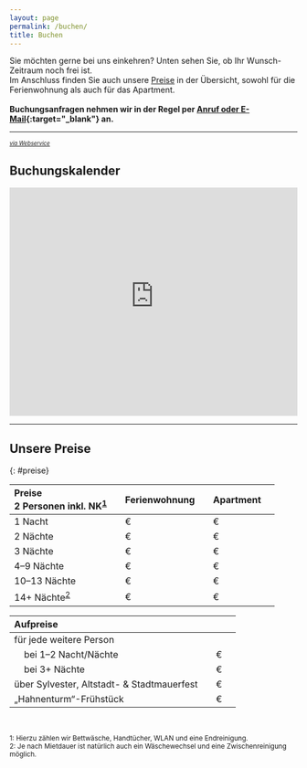 ```yaml
---
layout: page
permalink: /buchen/
title: Buchen
---
```


Sie möchten gerne bei uns einkehren? Unten sehen Sie, ob Ihr Wunsch-Zeitraum noch frei ist.\
Im Anschluss finden Sie auch unsere [Preise](#preise) in der Übersicht, sowohl für die Ferienwohnung als auch für das Apartment.
<br/>
<br/>
**Buchungsanfragen nehmen wir in der Regel per [Anruf oder E-Mail](kontakt.md){:target="_blank"} an.**

***

<sup style="margin-top:2em" class="align-right"><sub><a href="https://www.belegungskalender-kostenlos.de/" target="_blank" rel="nofollow">*via Webservice*</a></sub></sup>
## Buchungskalender
<iframe width="100%" height="400" frameborder="0" loading="eager" referrerpolicy="no-referrer-when-downgrade" src="https://api.belegungskalender-kostenlos.de/kalender.php?   kid=42801" title="Belegungskalender"><p>Ihr Browser kann das Kalender-Frame leider nicht anzeigen. Um den Kalender zu sehen klicken Sie bitte hier: <a href="https://api.belegungskalender-kostenlos.de/kalender.php?kid=42801">https://api.belegungskalender-kostenlos.de/kalender.php?kid=42801</a></p></iframe>

***

## Unsere Preise
{: #preise}

<style>
  table {
    width: fit-content;
  }
  td, th {
    padding-right: 1.5em;
  }
</style>

| Preise <br/>2 Personen inkl. NK<sup>[1](#note1)</sup> | Ferien&shy;wohnung | Apart&shy;ment
|:-|:-|:-
| 1 Nacht | € | €
| 2 Nächte | € | €
| 3 Nächte | € | €
| 4–9 Nächte | € | €
| 10–13 Nächte | € | €
| 14+ Nächte<sup>[2](#note2)</sup> | € | €


| Aufpreise | &nbsp;
|:-|:-
| für jede weitere Person 
| &nbsp;&nbsp;&nbsp; bei 1–2 Nacht/Nächte | € 
| &nbsp;&nbsp;&nbsp; bei 3+ Nächte | € 
| über Sylvester, Altstadt- & Stadtmauerfest | € 
| „Hahnenturm“-Frühstück | €

<br/>

<p>
  <small id="note1">1: Hierzu zählen wir Bettwäsche, Handtücher, WLAN und eine Endreinigung.</small><br/>
  <small id="note2">2: Je nach Mietdauer ist natürlich auch ein Wäschewechsel und eine Zwischenreinigung möglich.</small>
</p>
